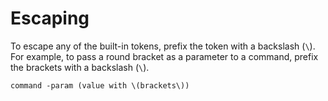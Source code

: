 # Escaping #

To escape any of the built-in tokens, prefix the token with a backslash (`\`). For example, to pass a round bracket as a parameter to a command, prefix the brackets with a backslash (`\`).

    command -param (value with \(brackets\))
